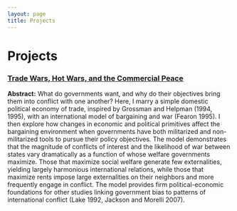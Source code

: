 ```yaml
---
layout: page
title: Projects
---
```


# Projects

### [Trade Wars, Hot Wars, and the Commercial Peace](https://brendancooley.github.io/papers/twhw/)

**Abstract:** What do governments want, and why do their objectives bring them into conflict with one another? Here, I marry a simple domestic political economy of trade, inspired by Grossman and Helpman (1994, 1995), with an international model of bargaining and war (Fearon 1995). I then explore how changes in economic and political primitives affect the bargaining environment when governments have both militarized and non-militarized tools to pursue their policy objectives. The model demonstrates that the magnitude of conflicts of interest and the likelihood of war between states vary dramatically as a function of whose welfare governments maximize. Those that maximize social welfare generate few externalities, yielding largely harmonious international relations, while those that maximize rents impose large externalities on their neighbors and more frequently engage in conflict. The model provides firm political-economic foundations for other studies linking government bias to patterns of international conflict (Lake 1992, Jackson and Morelli 2007). 

